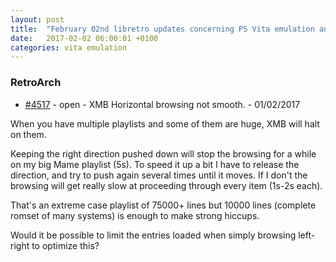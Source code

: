 ```yaml
---
layout: post
title:  "February 02nd libretro updates concerning PS Vita emulation and emulators"
date:   2017-02-02 06:00:01 +0100
categories: vita emulation
---
```


### RetroArch
- [#4517](https://github.com/libretro/RetroArch/issues/4517) - open - XMB Horizontal browsing not smooth. - 01/02/2017

When you have multiple playlists and some of them are huge, XMB will halt on them.

Keeping the right direction pushed down will stop the browsing for a while on my big Mame playlist (5s).
To speed it up a bit I have to release the direction, and try to push again several times until it moves.
If I don't the browsing will get really slow at proceeding through every item (1s-2s each).

That's an extreme case playlist of 75000+ lines but 10000 lines (complete romset of many systems) is enough to make strong hiccups.

Would it be possible to limit the entries loaded when simply browsing left-right to optimize this?

